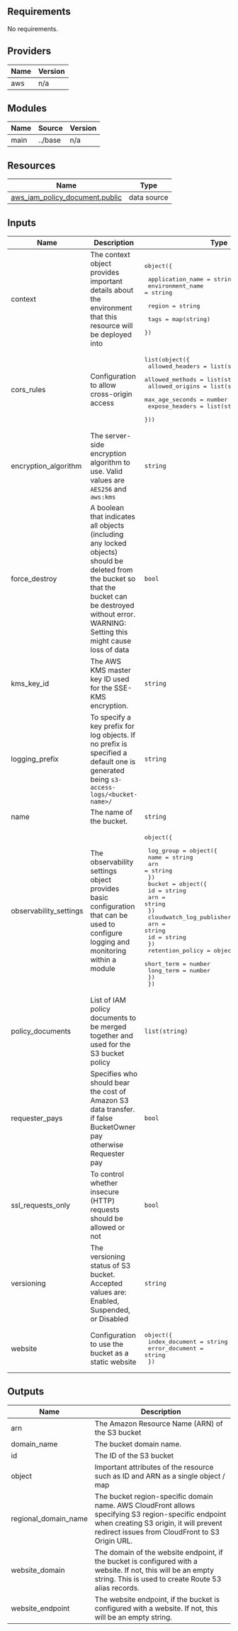 [comment]: # (BEGIN_TF_DOCS)

## Requirements

No requirements.

## Providers

| Name | Version |
|------|---------|
| aws | n/a |

## Modules

| Name | Source | Version |
|------|--------|---------|
| main | ../base | n/a |

## Resources

| Name | Type |
|------|------|
| [aws_iam_policy_document.public](https://registry.terraform.io/providers/hashicorp/aws/latest/docs/data-sources/iam_policy_document) | data source |

## Inputs

| Name | Description | Type | Default | Required |
|------|-------------|------|---------|:--------:|
| context | The context object provides important details about the environment that this resource will be deployed into | <pre>object({<br><br>    application_name = string<br>    environment_name = string<br><br>    region = string<br><br>    tags = map(string)<br>  })</pre> | n/a | yes |
| cors\_rules | Configuration to allow cross-origin access | <pre>list(object({<br>    allowed_headers = list(string)<br>    allowed_methods = list(string)<br>    allowed_origins = list(string)<br>    max_age_seconds = number<br>    expose_headers  = list(string)<br>  }))</pre> | `[]` | no |
| encryption\_algorithm | The server-side encryption algorithm to use. Valid values are `AES256` and `aws:kms` | `string` | `"AES256"` | no |
| force\_destroy | A boolean that indicates all objects (including any locked objects) should be deleted from the bucket so that the bucket can be destroyed without error. WARNING: Setting this might cause loss of data | `bool` | `false` | no |
| kms\_key\_id | The AWS KMS master key ID used for the SSE-KMS encryption. | `string` | `null` | no |
| logging\_prefix | To specify a key prefix for log objects. If no prefix is specified a default one is generated being `s3-access-logs/<bucket-name>/` | `string` | `null` | no |
| name | The name of the bucket. | `string` | n/a | yes |
| observability\_settings | The observability settings object provides basic configuration that can be used to configure logging and monitoring within a module | <pre>object({<br><br>    log_group = object({<br>      name = string<br>      arn  = string<br>    })<br>    bucket = object({<br>      id  = string<br>      arn = string<br>    })<br>    cloudwatch_log_publisher_policy = object({<br>      arn = string<br>      id  = string<br>    })<br>    retention_policy = object({<br>      short_term = number<br>      long_term  = number<br>    })<br>  })</pre> | `null` | no |
| policy\_documents | List of IAM policy documents to be merged together and used for the S3 bucket policy | `list(string)` | `[]` | no |
| requester\_pays | Specifies who should bear the cost of Amazon S3 data transfer. if false BucketOwner pay otherwise Requester pay | `bool` | `false` | no |
| ssl\_requests\_only | To control whether insecure (HTTP) requests should be allowed or not | `bool` | `true` | no |
| versioning | The versioning status of S3 bucket. Accepted values are: Enabled, Suspended, or Disabled | `string` | `"Disabled"` | no |
| website | Configuration to use the bucket as a static website | <pre>object({<br>    index_document = string<br>    error_document = string<br>  })</pre> | `null` | no |

## Outputs

| Name | Description |
|------|-------------|
| arn | The Amazon Resource Name (ARN) of the S3 bucket |
| domain\_name | The bucket domain name. |
| id | The ID of the S3 bucket |
| object | Important attributes of the resource such as ID and ARN as a single object / map |
| regional\_domain\_name | The bucket region-specific domain name. AWS CloudFront allows specifying S3 region-specific endpoint when creating S3 origin, it will prevent redirect issues from CloudFront to S3 Origin URL. |
| website\_domain | The domain of the website endpoint, if the bucket is configured with a website. If not, this will be an empty string. This is used to create Route 53 alias records. |
| website\_endpoint | The website endpoint, if the bucket is configured with a website. If not, this will be an empty string. |

[comment]: # (END_TF_DOCS)
